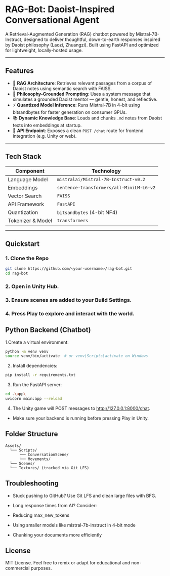 # RAG-Bot: Daoist-Inspired Conversational Agent

A Retrieval-Augmented Generation (RAG) chatbot powered by Mistral-7B-Instruct, designed to deliver thoughtful, down-to-earth responses inspired by Daoist philosophy (Laozi, Zhuangzi). Built using FastAPI and optimized for lightweight, locally-hosted usage.

---

## Features

- 🧠 **RAG Architecture**: Retrieves relevant passages from a corpus of Daoist notes using semantic search with FAISS.
- 🧾 **Philosophy-Grounded Prompting**: Uses a system message that simulates a grounded Daoist mentor — gentle, honest, and reflective.
- ⚡ **Quantized Model Inference**: Runs Mistral-7B in 4-bit using bitsandbytes for faster generation on consumer GPUs.
- 📚 **Dynamic Knowledge Base**: Loads and chunks `.md` notes from Daoist texts into embeddings at startup.
- 📡 **API Endpoint**: Exposes a clean `POST /chat` route for frontend integration (e.g. Unity or web).

---

## Tech Stack

| Component              | Technology                          |
|------------------------|--------------------------------------|
| Language Model         | `mistralai/Mistral-7B-Instruct-v0.2` |
| Embeddings             | `sentence-transformers/all-MiniLM-L6-v2` |
| Vector Search          | `FAISS`                             |
| API Framework          | `FastAPI`                           |
| Quantization           | `bitsandbytes` (4-bit NF4)          |
| Tokenizer & Model      | `transformers`                      |

---

## Quickstart

### 1. Clone the Repo

```bash
git clone https://github.com/<your-username>/rag-bot.git
cd rag-bot
```

### 2. Open in Unity Hub.

### 3. Ensure scenes are added to your Build Settings.

### 4. Press Play to explore and interact with the world.

## Python Backend (Chatbot)
1.Create a virtual environment:

```bash
python -m venv venv
source venv/bin/activate  # or venv\Scripts\activate on Windows
```

2. Install dependencies:

```bash
pip install -r requirements.txt
```

3. Run the FastAPI server:

```bash
cd .\app\
uvicorn main:app --reload
```

4. The Unity game will POST messages to http://127.0.0.1:8000/chat.
- Make sure your backend is running before pressing Play in Unity.

## Folder Structure
```
Assets/
  └── Scripts/
      └── ConversationScene/
      └── Movements/
  └── Scenes/
  └── Textures/ (tracked via Git LFS)
```

## Troubleshooting
- Stuck pushing to GitHub?
Use Git LFS and clean large files with BFG.

- Long response times from AI?
Consider:
 - Reducing max_new_tokens
 - Using smaller models like mistral-7b-instruct in 4-bit mode
 - Chunking your documents more efficiently

## License
MIT License. Feel free to remix or adapt for educational and non-commercial purposes.
